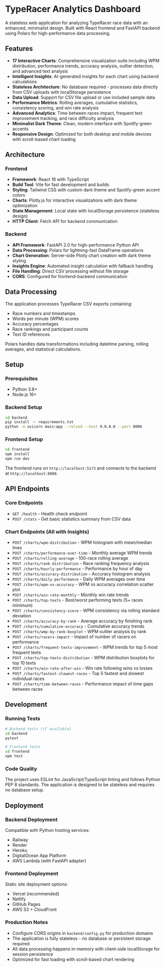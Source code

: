 # TypeRacer Analytics Dashboard

A stateless web application for analyzing TypeRacer race data with an enhanced, minimalist design. Built with React frontend and FastAPI backend using Polars for high-performance data processing.

## Features

- **17 Interactive Charts**: Comprehensive visualization suite including WPM distribution, performance trends, accuracy analysis, outlier detection, and advanced text analysis
- **Intelligent Insights**: AI-generated insights for each chart using backend calculations
- **Stateless Architecture**: No database required - processes data directly from CSV uploads with localStorage persistence
- **Data Upload**: Support for CSV file upload or use included sample data
- **Performance Metrics**: Rolling averages, cumulative statistics, consistency scoring, and win rate analysis
- **Advanced Analytics**: Time between races impact, frequent text improvement tracking, and race difficulty analysis
- **Minimalist Dark Theme**: Clean, modern interface with Spotify-green accents
- **Responsive Design**: Optimized for both desktop and mobile devices with scroll-based chart loading

## Architecture

### Frontend
- **Framework**: React 18 with TypeScript
- **Build Tool**: Vite for fast development and builds
- **Styling**: Tailwind CSS with custom dark theme and Spotify-green accent colors
- **Charts**: Plotly.js for interactive visualizations with dark theme optimization
- **State Management**: Local state with localStorage persistence (stateless design)
- **HTTP Client**: Fetch API for backend communication

### Backend
- **API Framework**: FastAPI 2.0 for high-performance Python API
- **Data Processing**: Polars for lightning-fast DataFrame operations
- **Chart Generation**: Server-side Plotly chart creation with dark theme styling
- **Insights Engine**: Automated insight calculation with fallback handling
- **File Handling**: Direct CSV processing without file storage
- **CORS**: Configured for frontend-backend communication

## Data Processing

The application processes TypeRacer CSV exports containing:
- Race numbers and timestamps
- Words per minute (WPM) scores
- Accuracy percentages
- Race rankings and participant counts
- Text ID references

Polars handles data transformations including datetime parsing, rolling averages, and statistical calculations.

## Setup

### Prerequisites
- Python 3.8+
- Node.js 16+

### Backend Setup
```bash
cd backend
pip install -r requirements.txt
python -m uvicorn main:app --reload --host 0.0.0.0 --port 8000
```

### Frontend Setup
```bash
cd frontend
npm install
npm run dev
```

The frontend runs on `http://localhost:5173` and connects to the backend at `http://localhost:8000`.

## API Endpoints

### Core Endpoints
- `GET /health` - Health check endpoint
- `POST /stats` - Get basic statistics summary from CSV data

### Chart Endpoints (All with Insights)
- `POST /charts/wpm-distribution` - WPM histogram with mean/median lines
- `POST /charts/performance-over-time` - Monthly average WPM trends
- `POST /charts/rolling-average` - 100-race rolling average
- `POST /charts/rank-distribution` - Race ranking frequency analysis
- `POST /charts/hourly-performance` - Performance by hour of day
- `POST /charts/accuracy-distribution` - Accuracy histogram analysis
- `POST /charts/daily-performance` - Daily WPM averages over time
- `POST /charts/wpm-vs-accuracy` - WPM vs accuracy correlation scatter plot
- `POST /charts/win-rate-monthly` - Monthly win rate trends
- `POST /charts/top-texts` - Best/worst performing texts (5+ races minimum)
- `POST /charts/consistency-score` - WPM consistency via rolling standard deviation
- `POST /charts/accuracy-by-rank` - Average accuracy by finishing rank
- `POST /charts/cumulative-accuracy` - Cumulative accuracy trends
- `POST /charts/wmp-by-rank-boxplot` - WPM outlier analysis by rank
- `POST /charts/racers-impact` - Impact of number of racers on performance
- `POST /charts/frequent-texts-improvement` - WPM trends for top 5 most frequent texts
- `POST /charts/top-texts-distribution` - WPM distribution boxplots for top 10 texts
- `POST /charts/win-rate-after-win` - Win rate following wins vs losses
- `POST /charts/fastest-slowest-races` - Top 5 fastest and slowest individual races
- `POST /charts/time-between-races` - Performance impact of time gaps between races

## Development

### Running Tests
```bash
# Backend tests (if available)
cd backend
pytest

# Frontend tests
cd frontend
npm test
```

### Code Quality
The project uses ESLint for JavaScript/TypeScript linting and follows Python PEP 8 standards. The application is designed to be stateless and requires no database setup.

## Deployment

### Backend Deployment
Compatible with Python hosting services:
- Railway
- Render
- Heroku
- DigitalOcean App Platform
- AWS Lambda (with FastAPI adapter)

### Frontend Deployment
Static site deployment options:
- Vercel (recommended)
- Netlify
- GitHub Pages
- AWS S3 + CloudFront

### Production Notes
- Configure CORS origins in `backend/config.py` for production domains
- The application is fully stateless - no database or persistent storage required
- All data processing happens in-memory with client-side localStorage for session persistence
- Optimized for fast loading with scroll-based chart rendering